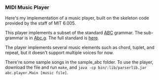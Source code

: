 ### MIDI Music Player
Here's my implementation of a music player, built on the skeleton code provided by the staff of MIT 6.005.

This player implements a subset of the standard [ABC](https://en.wikipedia.org/wiki/ABC_notation) grammar. 
The sub-grammar is in [Abc.g](https://github.com/Peilin-D/MIT-Software-Construction/blob/master/abcplayer/src/abc/parser/Abc.g).
The full standard is [here](http://abcnotation.com/wiki/abc:standard:v2.1).

The player implements several music elements such as chord, tuplet, and repeat, but it doesn't support multiple voices for now. 

There're some sample songs in the sample_abc folder. To use the player, download the file and run `make`, and 
`java -cp bin/:lib/parserlib.jar abc.player.Main [music file]`.

